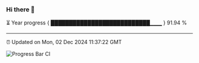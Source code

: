 ### Hi there 👋

⏳ Year progress { ███████████████████████████▁▁▁ } 91.94 %

---

⏰ Updated on Mon, 02 Dec 2024 11:37:22 GMT

![Progress Bar CI](https://github.com/IshwaranRudhara/GIT-ACTION/workflows/Progress%20Bar%20CI/badge.svg)
